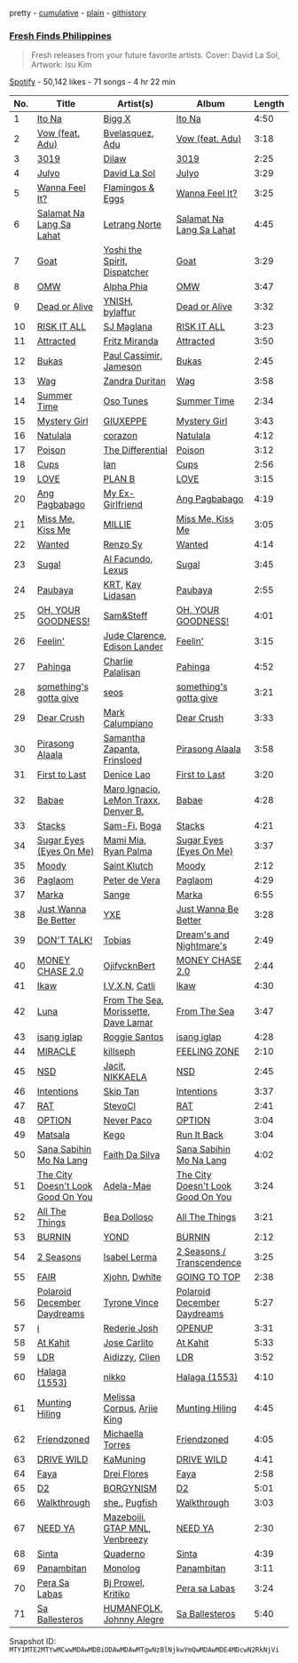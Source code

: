 pretty - [cumulative](/playlists/cumulative/37i9dQZF1DXd41OiKoLJY1.md) - [plain](/playlists/plain/37i9dQZF1DXd41OiKoLJY1) - [githistory](https://github.githistory.xyz/mackorone/spotify-playlist-archive/blob/main/playlists/plain/37i9dQZF1DXd41OiKoLJY1)

### [Fresh Finds Philippines](https://open.spotify.com/playlist/37i9dQZF1DXd41OiKoLJY1)

> Fresh releases from your future favorite artists\. Cover: David La Sol, Artwork: Isu Kim

[Spotify](https://open.spotify.com/user/spotify) - 50,142 likes - 71 songs - 4 hr 22 min

| No. | Title | Artist(s) | Album | Length |
|---|---|---|---|---|
| 1 | [Ito Na](https://open.spotify.com/track/0jZnhGEM7QpqAxMadYhxok) | [Bigg X](https://open.spotify.com/artist/6mzwrBOWso2xe0H3e11ueq) | [Ito Na](https://open.spotify.com/album/2Te3ZYmP1lpH5102o8n9Dr) | 4:50 |
| 2 | [Vow \(feat\. Adu\)](https://open.spotify.com/track/2XaIzTLlS405zbcFfTt2Xb) | [Bvelasquez](https://open.spotify.com/artist/1lsRa1HDgpqS27pkNaNBiz), [Adu](https://open.spotify.com/artist/6OMQfPJh4NxDZ8FxwXZYYB) | [Vow \(feat\. Adu\)](https://open.spotify.com/album/4rKcMEkIiKCAd266t2xpPA) | 3:18 |
| 3 | [3019](https://open.spotify.com/track/06e64wh6xM9EmFDkzu7S3n) | [Dilaw](https://open.spotify.com/artist/6Dp4LInLyMVA2qhRqQ6AGL) | [3019](https://open.spotify.com/album/6JQLD66hjdkEYx07gd3hhw) | 2:25 |
| 4 | [Julyo](https://open.spotify.com/track/5xx5Xocla6VmY6TLvVZdMk) | [David La Sol](https://open.spotify.com/artist/3ycDTcpGEHZpTDJeniyJ62) | [Julyo](https://open.spotify.com/album/6oX40oymnYKUMLznyZr8qL) | 3:29 |
| 5 | [Wanna Feel It?](https://open.spotify.com/track/0jNinKaZA95jDeiOUkICJU) | [Flamingos & Eggs](https://open.spotify.com/artist/4FRkcvH6AHRvrdnCth8NdH) | [Wanna Feel It?](https://open.spotify.com/album/1JO44cTCCQbcr2u5pHzDal) | 3:25 |
| 6 | [Salamat Na Lang Sa Lahat](https://open.spotify.com/track/4EUyhpNRNK9CypbWbd7nxn) | [Letrang Norte](https://open.spotify.com/artist/5iTqe9oNgs5E3Wm4W3hFKq) | [Salamat Na Lang Sa Lahat](https://open.spotify.com/album/6OLLroJpHKPnjjpUWFWZLu) | 4:45 |
| 7 | [Goat](https://open.spotify.com/track/5k4GKcu5lz9YbO4MAw3rmv) | [Yoshi the Spirit](https://open.spotify.com/artist/6zcjTldNZ90HxNQzaJBO8p), [Dispatcher](https://open.spotify.com/artist/2dvpIzflxrYv35grTMTAYd) | [Goat](https://open.spotify.com/album/0xCmidSkHOiKBZgfxTdJ1w) | 3:29 |
| 8 | [OMW](https://open.spotify.com/track/259QhZSkWOhMKvWVlfJGIb) | [Alpha Phia](https://open.spotify.com/artist/3bkrGwgkizjF6f5XnBY5PX) | [OMW](https://open.spotify.com/album/2xoFUrTBvwYY0pB0YKJdA9) | 3:47 |
| 9 | [Dead or Alive](https://open.spotify.com/track/0XD93jnME6m5uyDBoSm0Ln) | [YNISH](https://open.spotify.com/artist/6BJ6WDyif448PgiFLvuJ5z), [bylaffur](https://open.spotify.com/artist/2Z8Ib2rbYt6NcZouxnxGKw) | [Dead or Alive](https://open.spotify.com/album/39AQrFJ4yy0mdnQaZkN2MV) | 3:32 |
| 10 | [RISK IT ALL](https://open.spotify.com/track/2j25R1ZfY6JQzCydKfrj3M) | [SJ Maglana](https://open.spotify.com/artist/28lD6fIj7acTZNQHr7UIqc) | [RISK IT ALL](https://open.spotify.com/album/3Ec3t1idJXWgLYGM7HHK0a) | 3:23 |
| 11 | [Attracted](https://open.spotify.com/track/3hnlOF2IchhxpcUm3Ctv5Q) | [Fritz Miranda](https://open.spotify.com/artist/2XU4WiVXIJRKj0U8Jp9XE4) | [Attracted](https://open.spotify.com/album/7vz3rSMHantDRYqjfWRB0K) | 3:50 |
| 12 | [Bukas](https://open.spotify.com/track/2NWkxf9sziF9FV0FSSKg17) | [Paul Cassimir](https://open.spotify.com/artist/6Q6o0QNejNJNu2O86CJVHQ), [Jameson](https://open.spotify.com/artist/4eoZJJRbsFmmUCuo90aK5g) | [Bukas](https://open.spotify.com/album/66EChGDBRwYXbC1BRQmLOn) | 2:45 |
| 13 | [Wag](https://open.spotify.com/track/27nE388gRWO3yARlAoJXcE) | [Zandra Duritan](https://open.spotify.com/artist/5MuvyULYvhqyDrridWG7jd) | [Wag](https://open.spotify.com/album/51kM0lTS98O06WKY8QRGNP) | 3:58 |
| 14 | [Summer Time](https://open.spotify.com/track/2VP8VNp9vmtEH4waRZKGVI) | [Oso Tunes](https://open.spotify.com/artist/1C0nNJ6Q9oDiroMqclXeKQ) | [Summer Time](https://open.spotify.com/album/4Z1N5ePEIqab9GHgZBAfWV) | 2:34 |
| 15 | [Mystery Girl](https://open.spotify.com/track/5ZLtAR6MGJ67gOdojlrqDe) | [GIUXEPPE](https://open.spotify.com/artist/4KaxSPR7iEIAp7HHEWon7w) | [Mystery Girl](https://open.spotify.com/album/3DxQiMLcVIHEpF8REvkUlu) | 3:43 |
| 16 | [Natulala](https://open.spotify.com/track/5FJoJdPllf6AXOCli0Dte3) | [corazon](https://open.spotify.com/artist/0I8hb4wojjiRmXHUqAyRFo) | [Natulala](https://open.spotify.com/album/1F6FU5dAGsAQLlKWqFr86b) | 4:12 |
| 17 | [Poison](https://open.spotify.com/track/23Yp7ebK0Kuat1R3fsJnfC) | [The Differential](https://open.spotify.com/artist/6Rhyjjax1c2pVgBplad03U) | [Poison](https://open.spotify.com/album/6cF5gq9FnYH9RX3xWHtNyr) | 3:12 |
| 18 | [Cups](https://open.spotify.com/track/1XsaV1oQBj9Jzn7Wzg9lYc) | [Ian](https://open.spotify.com/artist/0cGEajsmUu72utDiZfM9lY) | [Cups](https://open.spotify.com/album/4xWoAXT6qZExFNgK8tCdHS) | 2:56 |
| 19 | [LOVE](https://open.spotify.com/track/4aBp0UGwzDJgn7qrkPV2iw) | [PLAN B](https://open.spotify.com/artist/1DFnRiFfABRQzsYINMux60) | [LOVE](https://open.spotify.com/album/4TSFNL2fY5e6w1oV2xQjrk) | 3:15 |
| 20 | [Ang Pagbabago](https://open.spotify.com/track/5bOre8keKMoOAtHCusxeAW) | [My Ex\-Girlfriend](https://open.spotify.com/artist/22Ur2gGh8xQ4qEv3e3Q2jC) | [Ang Pagbabago](https://open.spotify.com/album/3JlHjHwFqzDHdqKRxVXX8j) | 4:19 |
| 21 | [Miss Me, Kiss Me](https://open.spotify.com/track/6KF09UUFt8LYC97Ez8LnC8) | [MILLIE](https://open.spotify.com/artist/6dk1yWis6L5iAwxlCTTPPO) | [Miss Me, Kiss Me](https://open.spotify.com/album/7aVqKvD5sIdWQASF31uy92) | 3:05 |
| 22 | [Wanted](https://open.spotify.com/track/011Fj2ioGJkZ280BNQq4S4) | [Renzo Sy](https://open.spotify.com/artist/4rfbCfMiXIqYNOII8JJFbB) | [Wanted](https://open.spotify.com/album/4SPEcXujsguQ4NymFAoMSL) | 4:14 |
| 23 | [Sugal](https://open.spotify.com/track/5A0zMwcjan4mfadUFIr0Vx) | [Al Facundo](https://open.spotify.com/artist/4lpJ2CjApRZROTDr8cbQSl), [Lexus](https://open.spotify.com/artist/2zyAiiDn92GNUJHo5sTdoP) | [Sugal](https://open.spotify.com/album/6mdXkRn0gvCd7T73W7aa9X) | 3:45 |
| 24 | [Paubaya](https://open.spotify.com/track/5VkPAl0ZJnLQd98abeJUvd) | [KRT](https://open.spotify.com/artist/5VZjChYDtaSkKRkXpymYHF), [Kay Lidasan](https://open.spotify.com/artist/1cTpBAEdluZvSaTSgkt1hX) | [Paubaya](https://open.spotify.com/album/5DpYjEysNlxMUqulWKJ3fb) | 2:55 |
| 25 | [OH, YOUR GOODNESS!](https://open.spotify.com/track/55ssIBAfttyZyIxbhROXRl) | [Sam&Steff](https://open.spotify.com/artist/5sxcOpP4RaZjYhaiwmPnWZ) | [OH, YOUR GOODNESS!](https://open.spotify.com/album/4ipfRLb4GhL2XahDcsWBKS) | 4:01 |
| 26 | [Feelin'](https://open.spotify.com/track/67kL7dEFAL6kxhsCZe6wPW) | [Jude Clarence](https://open.spotify.com/artist/5nSZoxGGJh9ckvokSXPjc2), [Edison Lander](https://open.spotify.com/artist/6EAZXro6I386rsiQ2eCzGj) | [Feelin'](https://open.spotify.com/album/57OxdsGukaP6bnx3oKaJIv) | 3:15 |
| 27 | [Pahinga](https://open.spotify.com/track/6BKAmTSYiHBfd6JDCH38HP) | [Charlie Palalisan](https://open.spotify.com/artist/7t9IQYKW4gDKPnV038jRYM) | [Pahinga](https://open.spotify.com/album/5KN3SAezl3HMfqi6xI1zuh) | 4:52 |
| 28 | [something's gotta give](https://open.spotify.com/track/54MUZWCm2O7UkS8Tk0FuV8) | [seos](https://open.spotify.com/artist/3ARcA6vRUflFo0cG4qgrKW) | [something's gotta give](https://open.spotify.com/album/3tVbuJ0jS9THKELFuusLQh) | 3:21 |
| 29 | [Dear Crush](https://open.spotify.com/track/6nRVLfyLJjzFXaZJRYBP68) | [Mark Calumpiano](https://open.spotify.com/artist/3KdSOJcFQZKrRjNKjLADf6) | [Dear Crush](https://open.spotify.com/album/2Iw2ShFzAyR5tQACdZyIaP) | 3:33 |
| 30 | [Pirasong Alaala](https://open.spotify.com/track/1hna7hFtzymOtcQzUonAOE) | [Samantha Zapanta](https://open.spotify.com/artist/6J1qzeOT3KNKfL5oBUtTOB), [Frinsloed](https://open.spotify.com/artist/5EKIya8idlllKX7NNyjZLA) | [Pirasong Alaala](https://open.spotify.com/album/26ot3HxVKD3mmEueqqJLCB) | 3:58 |
| 31 | [First to Last](https://open.spotify.com/track/5jEAQsIMMMm8eDPGJLhTpE) | [Denice Lao](https://open.spotify.com/artist/4AGSTj6y1dBffc3IvEgBn5) | [First to Last](https://open.spotify.com/album/27jLb83jLJgKIIPg4ldWNC) | 3:20 |
| 32 | [Babae](https://open.spotify.com/track/6mTgPW91cwaa5iSFHtAMV5) | [Maro Ignacio](https://open.spotify.com/artist/6jE4xHJbmYMz6uqY8b15xk), [LeMon Traxx](https://open.spotify.com/artist/0CKv1MqvZqzPCh14gGN4iT), [Denver B.](https://open.spotify.com/artist/2cWrw6jTuThA1UGOaLVxq4) | [Babae](https://open.spotify.com/album/2ujRxyIYP972OmRuxZ1ooy) | 4:28 |
| 33 | [Stacks](https://open.spotify.com/track/61LHOOknjtTsnVYphn8qrX) | [Sam\-Fi](https://open.spotify.com/artist/6ZPlODLIMfK4KYmhJuQuns), [Boga](https://open.spotify.com/artist/2oMccZf58CimeVdB4oDZKq) | [Stacks](https://open.spotify.com/album/48BnoOmCUqctiAwMmmqe5J) | 4:21 |
| 34 | [Sugar Eyes \(Eyes On Me\)](https://open.spotify.com/track/3u5SFYwMWRYj1Mj1Pic7zV) | [Mami Mia](https://open.spotify.com/artist/3RMHJ4MSASEwXx7LoKSiXj), [Ryan Palma](https://open.spotify.com/artist/0ETu1snC8o5NZWmqxai370) | [Sugar Eyes \(Eyes On Me\)](https://open.spotify.com/album/14CyYEh6IRb3zLUiTowD5O) | 3:37 |
| 35 | [Moody](https://open.spotify.com/track/2y8r2TucNIvDK8JT8LTuHB) | [Saint Klutch](https://open.spotify.com/artist/4O5M5erNF5cqbhGJmsuDDj) | [Moody](https://open.spotify.com/album/0092agiGtnwg31W5NOftTG) | 2:12 |
| 36 | [Paglaom](https://open.spotify.com/track/2DtHfvEGRWwsBJukm9V6ow) | [Peter de Vera](https://open.spotify.com/artist/259cq6miWNNxKRmVqA40pb) | [Paglaom](https://open.spotify.com/album/4nBAf2LEupbPT422kSItck) | 4:29 |
| 37 | [Marka](https://open.spotify.com/track/0ccvL8rCJehCjEDU90XjSJ) | [Sange](https://open.spotify.com/artist/3ISBEv01cS6UKM0XZpUVlt) | [Marka](https://open.spotify.com/album/4QHpcYJe3mjDJSFOijCtke) | 6:55 |
| 38 | [Just Wanna Be Better](https://open.spotify.com/track/52WwV0VVKpTuaKn6EO1rSf) | [YXE](https://open.spotify.com/artist/3IIFJXZD7qzQ3rvVsMAgZW) | [Just Wanna Be Better](https://open.spotify.com/album/2QT8bGkxAy6SKpJ9gz5AST) | 3:28 |
| 39 | [DON'T TALK!](https://open.spotify.com/track/6IEGRQiOnImdnYxk8xZIlE) | [Tobias](https://open.spotify.com/artist/0kiNDeIztdeQH09OhjOGEL) | [Dream's and Nightmare's](https://open.spotify.com/album/4PvsioUlpxeou4DhJBQYHO) | 2:49 |
| 40 | [MONEY CHASE 2.0](https://open.spotify.com/track/0c1cn4zAETDPdd6LXLWv60) | [OjifvcknBert](https://open.spotify.com/artist/06us9eiJFKQ9Fn7QEyCrCj) | [MONEY CHASE 2.0](https://open.spotify.com/album/2uMgloAXVgtxy22dSFMYr6) | 2:44 |
| 41 | [Ikaw](https://open.spotify.com/track/201F6gelPapdSoUm3kHY8S) | [I.V.X.N](https://open.spotify.com/artist/2OCTaDYhI6ZqXmplfXdtmw), [Catli](https://open.spotify.com/artist/37ciheU907UZqulRh8vhhJ) | [Ikaw](https://open.spotify.com/album/2cyCCF6EhYGgnlObAJGg7y) | 4:30 |
| 42 | [Luna](https://open.spotify.com/track/0RSVWDuassbABQo2qqqYiI) | [From The Sea](https://open.spotify.com/artist/2wWMwIE0QFcnj4JDwYo5A5), [Morissette](https://open.spotify.com/artist/62WbvkXqQGvXQvw74GU3kQ), [Dave Lamar](https://open.spotify.com/artist/1AH17j7Zox4KSR0FldL8M6) | [From The Sea](https://open.spotify.com/album/2SEG5KY1qzrRb89ODOSDmy) | 3:47 |
| 43 | [isang iglap](https://open.spotify.com/track/1z9IrK41E1nXd0VXgbipIG) | [Roggie Santos](https://open.spotify.com/artist/7JyYqqt7JhlS801H19BuJZ) | [isang iglap](https://open.spotify.com/album/0TW6dBmXASnAFEwBLUTmwf) | 4:28 |
| 44 | [MIRACLE](https://open.spotify.com/track/2Z1OVvsQZFbBuVdd5bvDQB) | [killseph](https://open.spotify.com/artist/6RMBuNtyBYW5cTokyc8pXx) | [FEELING ZONE](https://open.spotify.com/album/6PtmctwWGFBOHfXkIA2emK) | 2:10 |
| 45 | [NSD](https://open.spotify.com/track/1LGKs4AnGVJYW0et6d8efo) | [Jacit](https://open.spotify.com/artist/3AxqU0aEiNVxBwPpOdzH21), [NIKKAELA](https://open.spotify.com/artist/4Ma1JK6XCfsToze3H3Ln0n) | [NSD](https://open.spotify.com/album/4U7A3xJWbE6VpJckysRY4l) | 2:45 |
| 46 | [Intentions](https://open.spotify.com/track/02e41nTi85IEEtZOoj711q) | [Skip Tan](https://open.spotify.com/artist/0aEahlmYT7IiWGKzH3wF2T) | [Intentions](https://open.spotify.com/album/3h4H0wOSl0hJbwZ1TwyX05) | 3:37 |
| 47 | [RAT](https://open.spotify.com/track/4mXFMiBbjVR4b2iGdYvXKl) | [StevoCl](https://open.spotify.com/artist/6qJZJhM2fD9koIJsXdsIkR) | [RAT](https://open.spotify.com/album/3KcocIbLwDRd9dOSpazXwy) | 2:41 |
| 48 | [OPTION](https://open.spotify.com/track/1x5a36SHpTI5XbNm6Wnwhr) | [Never Paco](https://open.spotify.com/artist/0KzTCRp4POdXI4SaPa9LKM) | [OPTION](https://open.spotify.com/album/2sSRWQ5uo6GnnTTfOhtMaD) | 3:04 |
| 49 | [Matsala](https://open.spotify.com/track/2nkjFutAPlg4dexfDF6u7e) | [Kego](https://open.spotify.com/artist/1fMUTVkh3wvSxnw1Fezo7j) | [Run It Back](https://open.spotify.com/album/5PxSnSoFxbCgEc7pvxcVvj) | 3:04 |
| 50 | [Sana Sabihin Mo Na Lang](https://open.spotify.com/track/6X4NrjGypjU86DpAZwljK2) | [Faith Da Silva](https://open.spotify.com/artist/0DUY8k2YCvbFxRq4l0EKBO) | [Sana Sabihin Mo Na Lang](https://open.spotify.com/album/0v1sYZDUt98UJIQ2avFfNN) | 4:02 |
| 51 | [The City Doesn't Look Good On You](https://open.spotify.com/track/6SjEafDqEkmJH6vZxzRKc9) | [Adela\-Mae](https://open.spotify.com/artist/1r0MUTXYp6zMp4aoK1nhTq) | [The City Doesn't Look Good On You](https://open.spotify.com/album/0dDJ3YyIaRT1ry1KImz8Pj) | 3:24 |
| 52 | [All The Things](https://open.spotify.com/track/5KX6w6qLP4BheoMFBU9EIA) | [Bea Dolloso](https://open.spotify.com/artist/6cWavbMyuL00FKxWXHoPum) | [All The Things](https://open.spotify.com/album/5fhAA2JW81whmrSntwWxHM) | 3:21 |
| 53 | [BURNIN](https://open.spotify.com/track/0G6JO3wyKLeUSnoS4ZSqrX) | [YOND](https://open.spotify.com/artist/7pAkvdJmGFXBsfwpBz2QOy) | [BURNIN](https://open.spotify.com/album/1ouyygXnP2Tmi7ekfcKxRh) | 2:12 |
| 54 | [2 Seasons](https://open.spotify.com/track/1eAghABfyPaB4Z3zQzajyt) | [Isabel Lerma](https://open.spotify.com/artist/7xqN1CBSP9x1SjGdDar0f7) | [2 Seasons / Transcendence](https://open.spotify.com/album/7Ka7bbv6IfBFfUXbi0AIlM) | 3:25 |
| 55 | [FAIR](https://open.spotify.com/track/3RQVm7WsEiZOyk1mGwk0bK) | [Xjohn](https://open.spotify.com/artist/7MbJsISDS26JH2TOGxvDIj), [Dwhîte](https://open.spotify.com/artist/6IhmomduCLCrHifc99z9qn) | [GOING TO TOP](https://open.spotify.com/album/1C3TjkAMQo7ei62z62sSaB) | 2:38 |
| 56 | [Polaroid December Daydreams](https://open.spotify.com/track/5Ap40wyOyfXwBfeJzbxZq7) | [Tyrone Vince](https://open.spotify.com/artist/0FfLFsWiNtxkX5ILM2elwy) | [Polaroid December Daydreams](https://open.spotify.com/album/2010IMHdiRgNzEvrhf8YUn) | 5:27 |
| 57 | [i](https://open.spotify.com/track/2TbmKeoUq1nUAf7jtp0xMU) | [Rederie Josh](https://open.spotify.com/artist/6ItQ7pLtqWpjM93yTU5HmA) | [OPENUP](https://open.spotify.com/album/4A769ncvDJbchp3OJKjbtT) | 3:31 |
| 58 | [At Kahit](https://open.spotify.com/track/2V8y3mXusbLMpAZgLg6ve9) | [Jose Carlito](https://open.spotify.com/artist/0dCm0lE7zONgLuquyvat4m) | [At Kahit](https://open.spotify.com/album/5TlW3zW6vLb3BklQWkAk04) | 5:33 |
| 59 | [LDR](https://open.spotify.com/track/0VA1lFgQ7ouzmB23BJDOwq) | [Aidizzy](https://open.spotify.com/artist/2CBgKgaG7O3VYk6Yo9yYZM), [Clien](https://open.spotify.com/artist/1zCgO4JLvzY9JUYRoUBMqK) | [LDR](https://open.spotify.com/album/2KrA2Yi4qMR0P7NdGgKiFa) | 3:52 |
| 60 | [Halaga \(1553\)](https://open.spotify.com/track/5NLuEozQdasSn9Pu5PnW4r) | [nikko](https://open.spotify.com/artist/4iTGD1IiSfm4z0PPeULqnK) | [Halaga \(1553\)](https://open.spotify.com/album/2w5GmPK4SpI0hiMCoa1ypv) | 4:10 |
| 61 | [Munting Hiling](https://open.spotify.com/track/0y0wwvz7vUPlxLMbSCPUBN) | [Melissa Corpus](https://open.spotify.com/artist/0gju7dDWpRtQTmqAl8IH5x), [Arjie King](https://open.spotify.com/artist/3eYWchZEKh8C4alSP0zmB1) | [Munting Hiling](https://open.spotify.com/album/0dhnEzK0Fw4PUPd7AtbN29) | 4:45 |
| 62 | [Friendzoned](https://open.spotify.com/track/3lKwkiojQKLMPg6I7IrNt2) | [Michaella Torres](https://open.spotify.com/artist/3fox8TOWKVvrnMy7yOG1OP) | [Friendzoned](https://open.spotify.com/album/3l3uSVRRzRCf6BaUFZdAsd) | 4:05 |
| 63 | [DRIVE WILD](https://open.spotify.com/track/4NyjRRTJeJ0EZnXqtniFby) | [KaMuning](https://open.spotify.com/artist/5xTZaioI459Nu5gy8t6FWB) | [DRIVE WILD](https://open.spotify.com/album/3X4OVBvuA2bUzrMnpfoUAk) | 4:41 |
| 64 | [Faya](https://open.spotify.com/track/1s77nnfA1rZ4YqEICZMDpx) | [Drei Flores](https://open.spotify.com/artist/4kvHVUk5EYBsNoaNKG3Fwg) | [Faya](https://open.spotify.com/album/1uwRhB4731KQyG3eqgFdnJ) | 2:58 |
| 65 | [D2](https://open.spotify.com/track/1XpOuBdersF36YeXNjYlxl) | [BORGYNISM](https://open.spotify.com/artist/2XVtrErxJnfwIJRRKlxjxw) | [D2](https://open.spotify.com/album/0HNsh51FLC1QgbSyo91Vmr) | 5:01 |
| 66 | [Walkthrough](https://open.spotify.com/track/45ALi2EsHBUUOhwoSpTGox) | [she.](https://open.spotify.com/artist/6RThzZ1bjAa1gMO3yo5PP7), [Pugfish](https://open.spotify.com/artist/5Oe2pf7eYs838rwusZKz2b) | [Walkthrough](https://open.spotify.com/album/5EQDU8xoirK6KEAyeWxVCT) | 3:03 |
| 67 | [NEED YA](https://open.spotify.com/track/6xcqaYbof6HdpVHTqCa5yZ) | [Mazeboiii](https://open.spotify.com/artist/3DFM7ya81iULbYzrxvXzo2), [GTAP MNL](https://open.spotify.com/artist/2Wnk8HF9hEZsaUHS8nAr2K), [Venbreezy](https://open.spotify.com/artist/4UQogB8pZxy3m7TAcUoLRG) | [NEED YA](https://open.spotify.com/album/3uu215mGuNGEUHsdLD7dal) | 2:30 |
| 68 | [Sinta](https://open.spotify.com/track/5dWi2obpLGO3edaYvdia8K) | [Quaderno](https://open.spotify.com/artist/6gW0p0JnjDSXDDhE0llqdN) | [Sinta](https://open.spotify.com/album/2CTEzyBlsVXJ0lSgVrwacR) | 4:39 |
| 69 | [Panambitan](https://open.spotify.com/track/2t1vPC4BS9FqgPPxLq8oDm) | [Monolog](https://open.spotify.com/artist/1lFZVpc8Zg0D2JXr11BVrk) | [Panambitan](https://open.spotify.com/album/0GzKSTSs7f0LOYcnAOFUPD) | 3:11 |
| 70 | [Pera Sa Labas](https://open.spotify.com/track/4IBb5aBvvdY8jNb47TlbhZ) | [Bj Prowel](https://open.spotify.com/artist/1w3W34Os1Wni93bWeUs8XQ), [Kritiko](https://open.spotify.com/artist/3YMD25xZdbAyoezzh29lgm) | [Pera sa Labas](https://open.spotify.com/album/65rQQh4zttXQejdaMwy54M) | 3:24 |
| 71 | [Sa Ballesteros](https://open.spotify.com/track/2RwPcXXXno8eICet56Qu6K) | [HUMANFOLK](https://open.spotify.com/artist/4i9T9D9lQ9VupxlgpbqkA1), [Johnny Alegre](https://open.spotify.com/artist/1uaHjXL2DtgKmAgkgfU8P4) | [Sa Ballesteros](https://open.spotify.com/album/4Yp7yfGrqa4GFicFSICfAM) | 5:40 |

Snapshot ID: `MTY1MTE2MTYwMCwwMDAwMDBiODAwMDAwMTgwNzBlNjkwYmQwMDAwMDE4MDcwN2RkNjVi`
